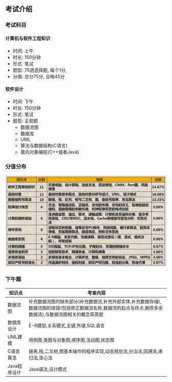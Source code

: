## 考试介绍

### 考试科目

#### 计算机与软件工程知识
- 时间: 上午
- 时长: 150分钟
- 形式: 笔试
- 题型: 75道选择题, 每个1分,
- 分值: 总分75分, 合格45分

#### 软件设计
- 时间: 下午
- 时长: 150分钟
- 形式: 笔试
- 题型: 主观题
  - 数据流图
  - 数据库
  - UML
  - 算法与数据结构(C语言)
  - 面向对象编程(C++或者Java)


### 分值分布
![](./introduce/1.png)


### 下午题

|知识点|考查内容|
|---|---|
|数据流图|补充数据流图的缺失部分(补充数据流,补充外部实体,补充数据存储), 数据流图的改错(包括修正数据流名称,数据流的起点与终点,删除多余数据流),与数据流图相关的概念简答题|
|数据库设计|E-R模型,关系模式,主键,外键,SQL语言|
|UML建模|用例图,类图与对象图,顺序图,活动图,状态图|
|C语言算法|链表,栈,二叉树,图基本操作的程序实现,动态规划法,分治法,回溯法,递归法,贪心法|
|Java程序设计|Java语法,设计模式|

